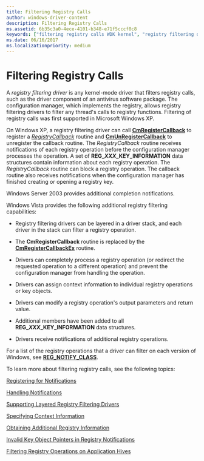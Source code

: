```yaml
---
title: Filtering Registry Calls
author: windows-driver-content
description: Filtering Registry Calls
ms.assetid: 6b35c3a0-4ece-4101-b348-e71f5cccf0c8
keywords: ["filtering registry calls WDK kernel", "registry filtering drivers WDK kernel", "RegistryCallback", "filtering registry calls WDK kernel , about filtering registry calls", "registry filtering drivers WDK kernel , about filtering registry calls"]
ms.date: 06/16/2017
ms.localizationpriority: medium
---
```


# Filtering Registry Calls


A *registry filtering driver* is any kernel-mode driver that filters registry calls, such as the driver component of an antivirus software package. The configuration manager, which implements the registry, allows registry filtering drivers to filter any thread's calls to registry functions. Filtering of registry calls was first supported in Microsoft Windows XP.

On Windows XP, a registry filtering driver can call [**CmRegisterCallback**](https://msdn.microsoft.com/library/windows/hardware/ff541918) to register a [*RegistryCallback*](https://msdn.microsoft.com/library/windows/hardware/ff560903) routine and [**CmUnRegisterCallback**](https://msdn.microsoft.com/library/windows/hardware/ff541928) to unregister the callback routine. The *RegistryCallback* routine receives notifications of each registry operation before the configuration manager processes the operation. A set of **REG\_*XXX*\_KEY\_INFORMATION** data structures contain information about each registry operation. The *RegistryCallback* routine can block a registry operation. The callback routine also receives notifications when the configuration manager has finished creating or opening a registry key.

Windows Server 2003 provides additional completion notifications.

Windows Vista provides the following additional registry filtering capabilities:

-   Registry filtering drivers can be layered in a driver stack, and each driver in the stack can filter a registry operation.

-   The **CmRegisterCallback** routine is replaced by the [**CmRegisterCallbackEx**](https://msdn.microsoft.com/library/windows/hardware/ff541921) routine.

-   Drivers can completely process a registry operation (or redirect the requested operation to a different operation) and prevent the configuration manager from handling the operation.

-   Drivers can assign context information to individual registry operations or key objects.

-   Drivers can modify a registry operation's output parameters and return value.

-   Additional members have been added to all **REG\_*XXX*\_KEY\_INFORMATION** data structures.

-   Drivers receive notifications of additional registry operations.

For a list of the registry operations that a driver can filter on each version of Windows, see [**REG\_NOTIFY\_CLASS**](https://msdn.microsoft.com/library/windows/hardware/ff560950).

To learn more about filtering registry calls, see the following topics:

[Registering for Notifications](registering-for-notifications.md)

[Handling Notifications](handling-notifications.md)

[Supporting Layered Registry Filtering Drivers](supporting-layered-registry-filtering-drivers.md)

[Specifying Context Information](specifying-context-information.md)

[Obtaining Additional Registry Information](obtaining-additional-registry-information.md)

[Invalid Key Object Pointers in Registry Notifications](invalid-key-object-pointers-in-registry-notifications.md)

[Filtering Registry Operations on Application Hives](filtering-registry-operations-on-application-hives.md)

 

 




